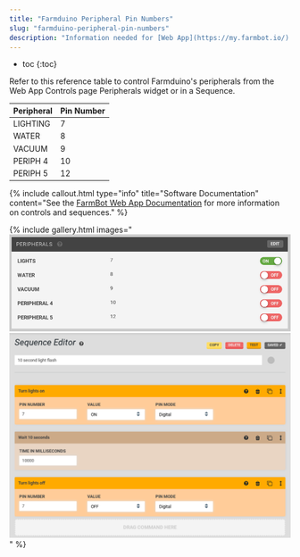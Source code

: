 ```yaml
---
title: "Farmduino Peripheral Pin Numbers"
slug: "farmduino-peripheral-pin-numbers"
description: "Information needed for [Web App](https://my.farmbot.io/) control of peripherals"
---
```


* toc
{:toc}

Refer to this reference table to control Farmduino's peripherals from the Web App Controls page Peripherals widget or in a Sequence.

|Peripheral                    |Pin Number                    |
|------------------------------|------------------------------|
|LIGHTING                      |7
|WATER                         |8
|VACUUM                        |9
|PERIPH 4                      |10
|PERIPH 5                      |12



{%
include callout.html
type="info"
title="Software Documentation"
content="See the [FarmBot Web App Documentation](https://software.farmbot.io/docs/the-farmbot-web-app) for more information on controls and sequences."
%}

{% include gallery.html images="
![peripherals.png](_images/peripherals.png)
![light_flash.png](_images/light_flash.png)
" %}

